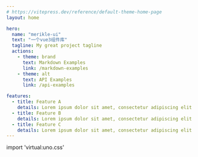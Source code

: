 ```yaml
---
# https://vitepress.dev/reference/default-theme-home-page
layout: home

hero:
  name: "merikle-ui"
  text: "一个vue3组件库"
  tagline: My great project tagline
  actions:
    - theme: brand
      text: Markdown Examples
      link: /markdown-examples
    - theme: alt
      text: API Examples
      link: /api-examples

features:
  - title: Feature A
    details: Lorem ipsum dolor sit amet, consectetur adipiscing elit
  - title: Feature B
    details: Lorem ipsum dolor sit amet, consectetur adipiscing elit
  - title: Feature C
    details: Lorem ipsum dolor sit amet, consectetur adipiscing elit
---
```

import 'virtual:uno.css'

